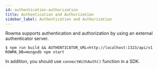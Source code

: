 ```yaml
---
id: authentication-authorization
title: Authentication and Authorization
sidebar_label: Authentication and Authorization
---
```


Rowma supports authentication and authorization by using an external authenticator server.

```
$ npm run build && AUTHENTICATOR_URL=http://localhost:1323/api/v1 ROWMA_DB=mongodb npm start
```

In addition, you should use `connectWithAuth()` function in a SDK.
